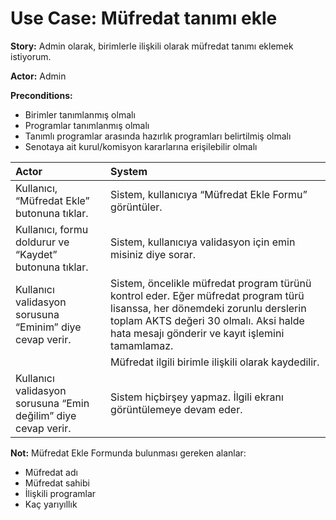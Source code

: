 Use Case: Müfredat tanımı ekle
============

**Story:** Admin olarak, birimlerle ilişkili olarak müfredat tanımı eklemek istiyorum.

**Actor:** Admin

**Preconditions:**

- Birimler tanımlanmış olmalı
- Programlar tanımlanmış olmalı
- Tanımlı programlar arasında hazırlık programları belirtilmiş olmalı
- Senotaya ait kurul/komisyon kararlarına erişilebilir olmalı

| Actor        | System       |
| :----------- |:-------------|
| Kullanıcı, “Müfredat Ekle” butonuna tıklar.| Sistem, kullanıcıya “Müfredat Ekle Formu” görüntüler.|
| Kullanıcı, formu doldurur ve “Kaydet” butonuna tıklar.| Sistem, kullanıcıya validasyon için emin misiniz diye sorar. |
| Kullanıcı validasyon sorusuna “Eminim” diye cevap verir.| Sistem, öncelikle müfredat program türünü kontrol eder. Eğer müfredat program türü lisanssa, her dönemdeki zorunlu derslerin toplam AKTS değeri 30 olmalı. Aksi halde hata mesajı gönderir ve kayıt işlemini tamamlamaz. |
|| Müfredat ilgili birimle ilişkili olarak kaydedilir.|
| Kullanıcı validasyon sorusuna “Emin değilim” diye cevap verir.| Sistem hiçbirşey yapmaz. İlgili ekranı görüntülemeye devam eder.|

**Not:** Müfredat Ekle Formunda bulunması gereken alanlar:

- Müfredat adı
- Müfredat sahibi
- İlişkili programlar
- Kaç yarıyıllık